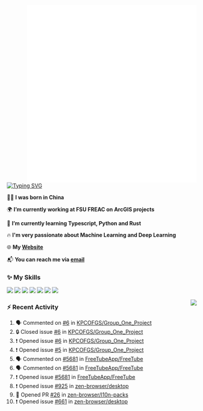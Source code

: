 <img align="right" width="450" src="github-metrics.svg">

[![Typing SVG](https://readme-typing-svg.herokuapp.com?duration=2500&vCenter=true&width=200&height=40&lines=Hello+World+👋)](https://git.io/typing-svg)

🙋‍♂️ **I was born in China**

🌍 **I’m currently working at FSU FREAC on ArcGIS projects**

🌱 **I’m currently learning Typescript, Python and Rust**

🔥 **I'm very passionate about Machine Learning and Deep Learning**

🌐 **My [Website](https://kpcofgs.github.io/)**

📬 **You can reach me via [email](mailto:shixian_sheng-2@protonmail.com)**

### ✨ **My Skills**

[![](https://img.shields.io/badge/LinuxMint-47A248?style=flat-square&logo=linuxmint&logoColor=fff)](https://linuxmint.com/)
[![](https://img.shields.io/badge/MXLinux-000000?style=flat-square&logo=mxlinux&logoColor=fff)](https://mxlinux.org/)
[![](https://img.shields.io/badge/Windows11-0078d6?style=flat-square&logo=windows&logoColor=fff)](https://www.microsoft.com/software-download/windows11)
![](https://img.shields.io/badge/Python-3572A5?style=flat-square&logo=python&logoColor=white)
![](https://img.shields.io/badge/HTML-E34C26?style=flat-square&logo=html5&logoColor=white)
![](https://img.shields.io/badge/CSS-563D7C?style=flat-square&logo=css3&logoColor=white)
![](https://img.shields.io/badge/TypeScript-3178C6?style=flat-square&logo=typescript&logoColor=white)

<a>
    <img align="right" height=210px src="https://github-readme-stats.vercel.app/api?username=KPCOFGS&theme=tokyonight&show_icons=true&show=prs_merged">
</a>

### ⚡ **Recent Activity**
<!--START_SECTION:activity-->
1. 🗣 Commented on [#6](https://github.com/KPCOFGS/Group_One_Project/issues/6#issuecomment-2400668366) in [KPCOFGS/Group_One_Project](https://github.com/KPCOFGS/Group_One_Project)
2. 🔒 Closed issue [#6](https://github.com/KPCOFGS/Group_One_Project/issues/6) in [KPCOFGS/Group_One_Project](https://github.com/KPCOFGS/Group_One_Project)
3. ❗ Opened issue [#6](https://github.com/KPCOFGS/Group_One_Project/issues/6) in [KPCOFGS/Group_One_Project](https://github.com/KPCOFGS/Group_One_Project)
4. ❗ Opened issue [#5](https://github.com/KPCOFGS/Group_One_Project/issues/5) in [KPCOFGS/Group_One_Project](https://github.com/KPCOFGS/Group_One_Project)
5. 🗣 Commented on [#5681](https://github.com/FreeTubeApp/FreeTube/issues/5681#issuecomment-2351043203) in [FreeTubeApp/FreeTube](https://github.com/FreeTubeApp/FreeTube)
6. 🗣 Commented on [#5681](https://github.com/FreeTubeApp/FreeTube/issues/5681#issuecomment-2345893113) in [FreeTubeApp/FreeTube](https://github.com/FreeTubeApp/FreeTube)
7. ❗ Opened issue [#5681](https://github.com/FreeTubeApp/FreeTube/issues/5681) in [FreeTubeApp/FreeTube](https://github.com/FreeTubeApp/FreeTube)
8. ❗ Opened issue [#925](https://github.com/zen-browser/desktop/issues/925) in [zen-browser/desktop](https://github.com/zen-browser/desktop)
9. 💪 Opened PR [#26](https://github.com/zen-browser/l10n-packs/pull/26) in [zen-browser/l10n-packs](https://github.com/zen-browser/l10n-packs)
10. ❗ Opened issue [#661](https://github.com/zen-browser/desktop/issues/661) in [zen-browser/desktop](https://github.com/zen-browser/desktop)
<!--END_SECTION:activity-->
